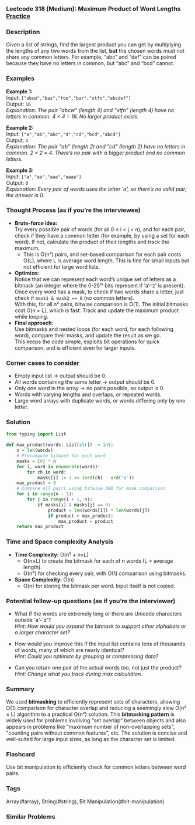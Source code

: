 ### Leetcode 318 (Medium): Maximum Product of Word Lengths [Practice](https://leetcode.com/problems/maximum-product-of-word-lengths)

### Description  
Given a list of strings, find the largest product you can get by multiplying the lengths of any two words from the list, **but** the chosen words must not share any common letters. For example, “abc” and “def” can be paired because they have no letters in common, but “abc” and “bcd” cannot.

### Examples  

**Example 1:**  
Input: `["abcw","baz","foo","bar","xtfn","abcdef"]`  
Output: `16`  
*Explanation: The pair "abcw" (length 4) and "xtfn" (length 4) have no letters in common. 4 × 4 = 16. No larger product exists.*

**Example 2:**  
Input: `["a","ab","abc","d","cd","bcd","abcd"]`  
Output: `4`  
*Explanation: The pair "ab" (length 2) and "cd" (length 2) have no letters in common. 2 × 2 = 4. There’s no pair with a bigger product and no common letters.*

**Example 3:**  
Input: `["a","aa","aaa","aaaa"]`  
Output: `0`  
*Explanation: Every pair of words uses the letter 'a', so there’s no valid pair; the answer is 0.*

### Thought Process (as if you’re the interviewee)  
- **Brute-force idea:**  
  Try every possible pair of words (for all 0 ≤ i < j < n), and for each pair, check if they have a common letter (for example, by using a set for each word). If not, calculate the product of their lengths and track the maximum.  
  - This is O(n²) pairs, and set-based comparison for each pair costs O(L), where L is average word length. This is fine for small inputs but not efficient for large word lists.
- **Optimize:**  
  Notice that we can represent each word’s unique set of letters as a bitmask (an integer where the 0-25ᵗʰ bits represent if ‘a’-‘z’ is present). Once every word has a mask, to check if two words share a letter, just check if `mask1 & mask2 == 0` (no common letters).  
  With this, for all n² pairs, bitwise comparison is O(1). The initial bitmasks cost O(n × L), which is fast. Track and update the maximum product while looping.
- **Final approach:**  
  Use bitmasks and nested loops (for each word, for each following word), compare their masks, and update the result as we go.  
  This keeps the code simple, exploits bit operations for quick comparison, and is efficient even for larger inputs.

### Corner cases to consider  
- Empty input list → output should be 0.
- All words containing the same letter → output should be 0.
- Only one word in the array → no pairs possible, so output is 0.
- Words with varying lengths and overlaps, or repeated words.
- Large word arrays with duplicate words, or words differing only by one letter.

### Solution

```python
from typing import List

def max_product(words: List[str]) -> int:
    n = len(words)
    # Precompute bitmask for each word
    masks = [0] * n
    for i, word in enumerate(words):
        for ch in word:
            masks[i] |= 1 << (ord(ch) - ord('a'))
    max_product = 0
    # Compare all pairs using bitwise AND for mask comparison
    for i in range(n - 1):
        for j in range(i + 1, n):
            if masks[i] & masks[j] == 0:
                product = len(words[i]) * len(words[j])
                if product > max_product:
                    max_product = product
    return max_product
```

### Time and Space complexity Analysis  

- **Time Complexity:** O(n² + n×L)  
  - O(n×L) to create the bitmask for each of n words (L = average length).
  - O(n²) for checking every pair, with O(1) comparison using bitmasks.
- **Space Complexity:** O(n)  
  - O(n) for storing the bitmask per word. Input itself is not copied.

### Potential follow-up questions (as if you’re the interviewer)  

- What if the words are extremely long or there are Unicode characters outside 'a'-'z'?  
  *Hint: How would you expand the bitmask to support other alphabets or a larger character set?*

- How would you improve this if the input list contains tens of thousands of words, many of which are nearly identical?  
  *Hint: Could you optimize by grouping or compressing data?*

- Can you return one pair of the actual words too, not just the product?  
  *Hint: Change what you track during max calculation.*

### Summary
We used **bitmasking** to efficiently represent sets of characters, allowing O(1) comparison for character overlap and reducing a seemingly slow O(n² × L) algorithm to a practical O(n²) solution. This **bitmasking pattern** is widely used for problems involving “set overlap” between objects and also appears in problems like "maximum number of non-overlapping sets", "counting pairs without common features", etc. The solution is concise and well-suited for large input sizes, as long as the character set is limited.


### Flashcard
Use bit manipulation to efficiently check for common letters between word pairs.

### Tags
Array(#array), String(#string), Bit Manipulation(#bit-manipulation)

### Similar Problems
